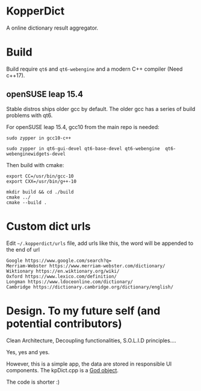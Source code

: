 # KopperDict

A online dictionary result aggregator.

# Build

Build require `qt6` and `qt6-webengine` and a modern C++ compiler (Need c++17).

## openSUSE leap 15.4

Stable distros ships older gcc by default. The older gcc has a series of build problems with qt6.

For openSUSE leap 15.4, gcc10 from the main repo is needed:

```shell
sudo zypper in gcc10-c++
```
```
sudo zypper in qt6-gui-devel qt6-base-devel qt6-webengine  qt6-webenginewidgets-devel
```

Then build with cmake:
```shell
export CC=/usr/bin/gcc-10
export CXX=/usr/bin/g++-10

mkdir build && cd ./build
cmake ../
cmake --build .
```

# Custom dict urls

Edit `~/.kopperdict/urls` file, add urls like this, the word will be appended to the end of url

```
Google https://www.google.com/search?q=
Merriam-Webster https://www.merriam-webster.com/dictionary/
Wiktionary https://en.wiktionary.org/wiki/
Oxford https://www.lexico.com/definition/
Longman https://www.ldoceonline.com/dictionary/
Cambridge https://dictionary.cambridge.org/dictionary/english/
```

# Design. To my future self (and potential contributors)

Clean Architecture, Decoupling functionalities, S.O.L.I.D principles....

Yes, yes and yes.

However, this is a simple app, the data are stored in responsible UI components. The kpDict.cpp is
a [God object](https://en.wikipedia.org/wiki/God_object).

The code is shorter :)

